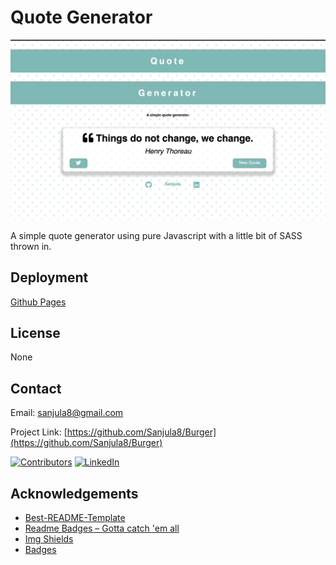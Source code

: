 # Quote Generator

![](/screenshot/screenshot.png)

A simple quote generator using pure Javascript with a little bit of SASS thrown in.

## Deployment

[Github Pages](https://sanjula8.github.io/quote-generator/)

## License

None

## Contact

Email: [sanjula8@gmail.com](sanjula8@gmail.com)

Project Link: [https://github.com/Sanjula8/Burger](https://github.com/Sanjula8/Burger)

[![Contributors][contributors-shield]][contributors-url]
[![LinkedIn][linkedin-shield]][linkedin-url]

## Acknowledgements

-   [Best-README-Template](https://github.com/othneildrew/Best-README-Template/blob/master/README.md)
-   [Readme Badges – Gotta catch 'em all](https://github.com/boennemann/badges)
-   [Img Shields](https://shields.io)
-   [Badges](https://forthebadge.com/)

<!-- MARKDOWN LINKS & IMAGES -->

[linkedin-shield]: https://img.shields.io/badge/-LinkedIn-black.svg?style=flat-square&logo=linkedin&colorB=555
[linkedin-url]: https://www.linkedin.com/in/sanjula-mahathantila-0046a7a3/
[contributors-shield]: https://img.shields.io/github/contributors/Swordspeare09/user-directory.svg?style=flat-square
[contributors-url]: https://github.com/Sanjula8/Burger/graphs/contributors
